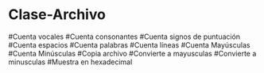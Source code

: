 # Clase-Archivo
#Cuenta vocales
#Cuenta consonantes
#Cuenta signos de puntuación
#Cuenta espacios
#Cuenta palabras
#Cuenta líneas
#Cuenta Mayúsculas
#Cuenta Minúsculas
#Copia archivo
#Convierte a mayusculas
#Convierte a minusculas
#Muestra en hexadecimal
